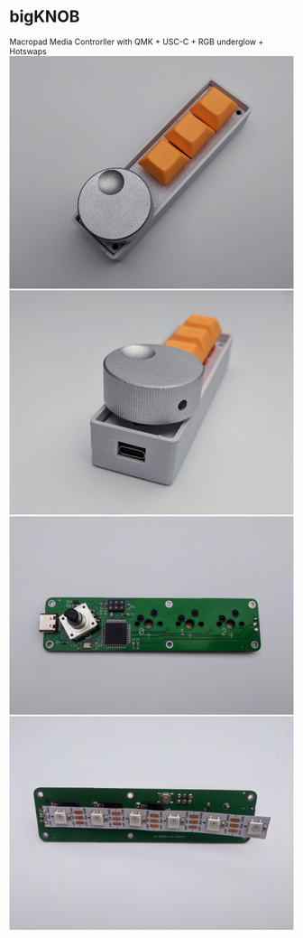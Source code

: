 # bigKNOB
Macropad Media Controrller with QMK + USC-C + RGB underglow + Hotswaps
![](Media/top.jpg)
![](Media/side.jpg)
![](Media/pcbT.jpg)
![](Media/pcbB.jpg)
